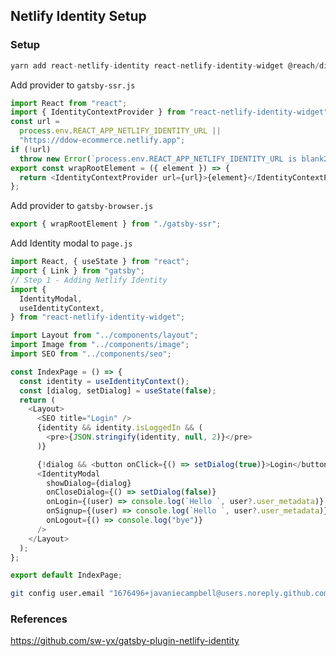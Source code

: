 ## Netlify Identity Setup

### Setup

```javascript
yarn add react-netlify-identity react-netlify-identity-widget @reach/dialog @reach/tabs @reach/visually-hidden
```

Add provider to `gatsby-ssr.js`

```javascript
import React from "react";
import { IdentityContextProvider } from "react-netlify-identity-widget";
const url =
  process.env.REACT_APP_NETLIFY_IDENTITY_URL ||
  "https://ddow-ecommerce.netlify.app";
if (!url)
  throw new Error(`process.env.REACT_APP_NETLIFY_IDENTITY_URL is blank2`);
export const wrapRootElement = ({ element }) => {
  return <IdentityContextProvider url={url}>{element}</IdentityContextProvider>;
};
```

Add provider to `gatsby-browser.js`

```javascript
export { wrapRootElement } from "./gatsby-ssr";
```

Add Identity modal to `page.js`

```javascript
import React, { useState } from "react";
import { Link } from "gatsby";
// Step 1 - Adding Netlify Identity
import {
  IdentityModal,
  useIdentityContext,
} from "react-netlify-identity-widget";

import Layout from "../components/layout";
import Image from "../components/image";
import SEO from "../components/seo";

const IndexPage = () => {
  const identity = useIdentityContext();
  const [dialog, setDialog] = useState(false);
  return (
    <Layout>
      <SEO title="Login" />
      {identity && identity.isLoggedIn && (
        <pre>{JSON.stringify(identity, null, 2)}</pre>
      )}

      {!dialog && <button onClick={() => setDialog(true)}>Login</button>}
      <IdentityModal
        showDialog={dialog}
        onCloseDialog={() => setDialog(false)}
        onLogin={(user) => console.log(`Hello `, user?.user_metadata)}
        onSignup={(user) => console.log(`Hello `, user?.user_metadata)}
        onLogout={() => console.log("bye")}
      />
    </Layout>
  );
};

export default IndexPage;
```

```bash
git config user.email "1676496+javaniecampbell@users.noreply.github.com"
```

### References

https://github.com/sw-yx/gatsby-plugin-netlify-identity
